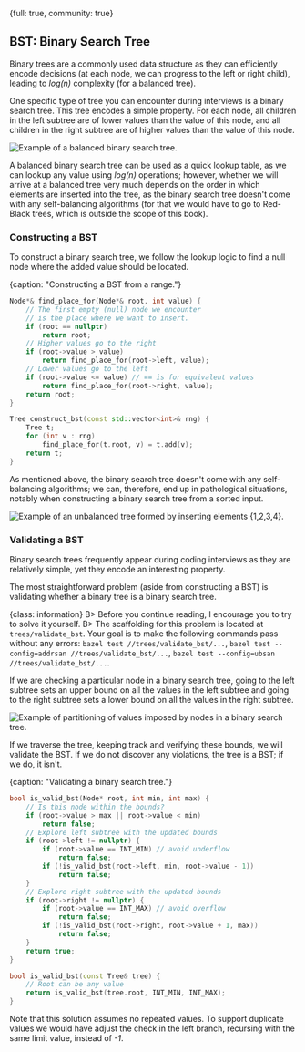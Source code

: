 {full: true, community: true}
## BST: Binary Search Tree

Binary trees are a commonly used data structure as they can efficiently encode decisions (at each node, we can progress to the left or right child), leading to *log(n)* complexity (for a balanced tree).

One specific type of tree you can encounter during interviews is a binary search tree. This tree encodes a simple property. For each node, all children in the left subtree are of lower values than the value of this node, and all children in the right subtree are of higher values than the value of this node.

![Example of a balanced binary search tree.](trees/bst_example.png)

A balanced binary search tree can be used as a quick lookup table, as we can lookup any value using *log(n)* operations; however, whether we will arrive at a balanced tree very much depends on the order in which elements are inserted into the tree, as the binary search tree doesn't come with any self-balancing algorithms (for that we would have to go to Red-Black trees, which is outside the scope of this book).

### Constructing a BST

To construct a binary search tree, we follow the lookup logic to find a null node where the added value should be located.

{caption: "Constructing a BST from a range."}
```cpp
Node*& find_place_for(Node*& root, int value) {
    // The first empty (null) node we encounter
    // is the place where we want to insert.
    if (root == nullptr)
        return root;
    // Higher values go to the right
    if (root->value > value)
        return find_place_for(root->left, value);
    // Lower values go to the left
    if (root->value <= value) // == is for equivalent values
        return find_place_for(root->right, value);
    return root;
}

Tree construct_bst(const std::vector<int>& rng) {
    Tree t;
    for (int v : rng)
        find_place_for(t.root, v) = t.add(v);
    return t;
}
```

<!-- https://compiler-explorer.com/z/3nTYdEob5 -->

As mentioned above, the binary search tree doesn't come with any self-balancing algorithms; we can, therefore, end up in pathological situations, notably when constructing a binary search tree from a sorted input.

![Example of an unbalanced tree formed by inserting elements {1,2,3,4}.](trees/bst_unballanced.png)

### Validating a BST

Binary search trees frequently appear during coding interviews as they are relatively simple, yet they encode an interesting property.

The most straightforward problem (aside from constructing a BST) is validating whether a binary tree is a binary search tree.

{class: information}
B> Before you continue reading, I encourage you to try to solve it yourself.
B> The scaffolding for this problem is located at `trees/validate_bst`. Your goal is to make the following commands pass without any errors: `bazel test //trees/validate_bst/...`, `bazel test --config=addrsan //trees/validate_bst/...`, `bazel test --config=ubsan //trees/validate_bst/...`.

If we are checking a particular node in a binary search tree, going to the left subtree sets an upper bound on all the values in the left subtree and going to the right subtree sets a lower bound on all the values in the right subtree.

![Example of partitioning of values imposed by nodes in a binary search tree.](trees/bst_partitions.png)

If we traverse the tree, keeping track and verifying these bounds, we will validate the BST. If we do not discover any violations, the tree is a BST; if we do, it isn't.

{caption: "Validating a binary search tree."}
```cpp
bool is_valid_bst(Node* root, int min, int max) {
    // Is this node within the bounds?
    if (root->value > max || root->value < min)
        return false;
    // Explore left subtree with the updated bounds
    if (root->left != nullptr) {
        if (root->value == INT_MIN) // avoid underflow
            return false;
        if (!is_valid_bst(root->left, min, root->value - 1))
            return false;
    }
    // Explore right subtree with the updated bounds
    if (root->right != nullptr) {
        if (root->value == INT_MAX) // avoid overflow
            return false;
        if (!is_valid_bst(root->right, root->value + 1, max))
            return false;
    }
    return true;
}

bool is_valid_bst(const Tree& tree) {
    // Root can be any value
    return is_valid_bst(tree.root, INT_MIN, INT_MAX);
}
```

Note that this solution assumes no repeated values. To support duplicate values we would have adjust the check in the left branch, recursing with the same limit value, instead of *-1*.